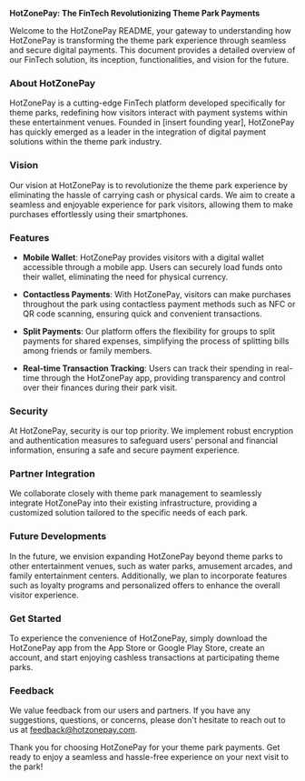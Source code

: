 **HotZonePay: The FinTech Revolutionizing Theme Park Payments**

Welcome to the HotZonePay README, your gateway to understanding how HotZonePay is transforming the theme park experience through seamless and secure digital payments. This document provides a detailed overview of our FinTech solution, its inception, functionalities, and vision for the future.

### About HotZonePay
HotZonePay is a cutting-edge FinTech platform developed specifically for theme parks, redefining how visitors interact with payment systems within these entertainment venues. Founded in [insert founding year], HotZonePay has quickly emerged as a leader in the integration of digital payment solutions within the theme park industry.

### Vision
Our vision at HotZonePay is to revolutionize the theme park experience by eliminating the hassle of carrying cash or physical cards. We aim to create a seamless and enjoyable experience for park visitors, allowing them to make purchases effortlessly using their smartphones.

### Features
- **Mobile Wallet**: HotZonePay provides visitors with a digital wallet accessible through a mobile app. Users can securely load funds onto their wallet, eliminating the need for physical currency.
  
- **Contactless Payments**: With HotZonePay, visitors can make purchases throughout the park using contactless payment methods such as NFC or QR code scanning, ensuring quick and convenient transactions.
  
- **Split Payments**: Our platform offers the flexibility for groups to split payments for shared expenses, simplifying the process of splitting bills among friends or family members.
  
- **Real-time Transaction Tracking**: Users can track their spending in real-time through the HotZonePay app, providing transparency and control over their finances during their park visit.

### Security
At HotZonePay, security is our top priority. We implement robust encryption and authentication measures to safeguard users' personal and financial information, ensuring a safe and secure payment experience.

### Partner Integration
We collaborate closely with theme park management to seamlessly integrate HotZonePay into their existing infrastructure, providing a customized solution tailored to the specific needs of each park.

### Future Developments
In the future, we envision expanding HotZonePay beyond theme parks to other entertainment venues, such as water parks, amusement arcades, and family entertainment centers. Additionally, we plan to incorporate features such as loyalty programs and personalized offers to enhance the overall visitor experience.

### Get Started
To experience the convenience of HotZonePay, simply download the HotZonePay app from the App Store or Google Play Store, create an account, and start enjoying cashless transactions at participating theme parks.

### Feedback
We value feedback from our users and partners. If you have any suggestions, questions, or concerns, please don't hesitate to reach out to us at feedback@hotzonepay.com.



Thank you for choosing HotZonePay for your theme park payments. Get ready to enjoy a seamless and hassle-free experience on your next visit to the park!
